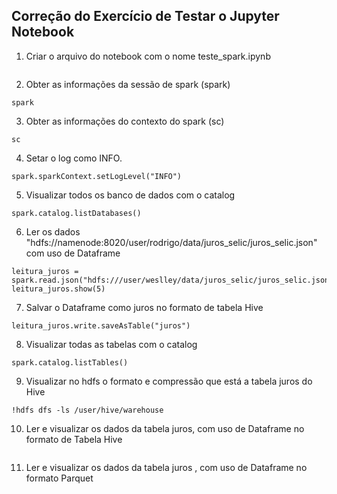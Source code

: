 ## Correção do Exercício de Testar o Jupyter Notebook

1. Criar o arquivo do notebook com o nome teste_spark.ipynb
```jupyter
```

2. Obter as informações da sessão de spark (spark)
```jupyter
spark
```

3. Obter as informações do contexto do spark (sc)
```jupyter
sc
```

4. Setar o log como INFO.
```jupyter
spark.sparkContext.setLogLevel("INFO")
```

5. Visualizar todos os banco de dados com o catalog
```jupyter
spark.catalog.listDatabases()
```

6. Ler os dados "hdfs://namenode:8020/user/rodrigo/data/juros_selic/juros_selic.json" com uso de Dataframe
```jupyter
leitura_juros = spark.read.json("hdfs:///user/weslley/data/juros_selic/juros_selic.json")
leitura_juros.show(5)
```

7. Salvar o Dataframe como juros no formato de tabela Hive
```jupyter
leitura_juros.write.saveAsTable("juros")
```

8. Visualizar todas as tabelas com o catalog
```jupyter
spark.catalog.listTables()
```

9. Visualizar no hdfs o formato e compressão que está a tabela juros do Hive
```jupyter
!hdfs dfs -ls /user/hive/warehouse
```

10. Ler e visualizar os dados da tabela juros, com uso de Dataframe no formato de Tabela Hive
```jupyter
```

11. Ler e visualizar os dados da tabela juros , com uso de Dataframe no formato Parquet
```jupyter
```